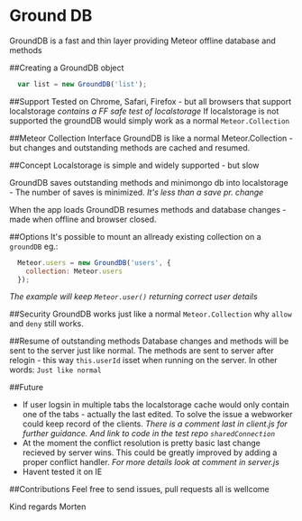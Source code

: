 Ground DB
=========
GroundDB is a fast and thin layer providing Meteor offline database and methods

##Creating a GroundDB object
```js
  var list = new GroundDB('list');
```

##Support
Tested on Chrome, Safari, Firefox - but all browsers that support localstorage *contains a FF safe test of localstorage*
If localstorage is not supported the groundDB would simply work as a normal `Meteor.Collection`

##Meteor Collection Interface
GroundDB is like a normal Meteor.Collection - but changes and outstanding methods are cached and resumed.

##Concept
Localstorage is simple and widely supported - but slow

GroundDB saves outstanding methods and minimongo db into localstorage - The number of saves is minimized. *It's less than a save pr. change*

When the app loads GroundDB resumes methods and database changes - made when offline and browser closed.

##Options
It's possible to mount an allready existing collection on a `groundDB` eg.:
```js
  Meteor.users = new GroundDB('users', {
    collection: Meteor.users
  });
```
*The example will keep `Meteor.user()` returning correct user details*

##Security
GroundDB works just like a normal `Meteor.Collection` why `allow` and `deny` still works.

##Resume of outstanding methods
Database changes and methods will be sent to the server just like normal. The methods are sent to server after relogin - this way `this.userId` isset when running on the server. In other words: `Just like normal`

##Future
* If user logsin in multiple tabs the localstorage cache would only contain one of the tabs - actually the last edited. To solve the issue a webworker could keep record of the clients. *There is a comment last in client.js for further guidance. And link to code in the test repo `sharedConnection`*
* At the moment the conflict resolution is pretty basic last change recieved by server wins. This could be greatly improved by adding a proper conflict handler. *For more details look at comment in server.js*
* Havent tested it on IE

##Contributions
Feel free to send issues, pull requests all is wellcome

Kind regards Morten

